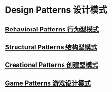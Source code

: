 # Design Patterns 设计模式

## [Behavioral Patterns 行为型模式](behavioral-patterns/README.md)

## [Structural Patterns 结构型模式](structural-patterns/README.md)

## [Creational Patterns 创建型模式](creational-patterns/README.md)

## [Game Patterns 游戏设计模式](game-patterns/README.md)
